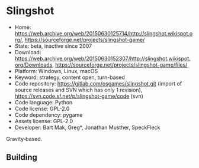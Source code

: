 # Slingshot

- Home: https://web.archive.org/web/20150630125714/http://slingshot.wikispot.org/, https://sourceforge.net/projects/slingshot-game/
- State: beta, inactive since 2007
- Download: https://web.archive.org/web/20150630152307/http://slingshot.wikispot.org/Downloads, https://sourceforge.net/projects/slingshot-game/files/
- Platform: Windows, Linux, macOS
- Keyword: strategy, content open, turn-based
- Code repository: https://gitlab.com/osgames/slingshot.git (import of source releases and SVN which has only 1 revision), https://svn.code.sf.net/p/slingshot-game/code (svn)
- Code language: Python
- Code license: GPL-2.0
- Code dependency: pygame
- Assets license: GPL-2.0
- Developer: Bart Mak, Greg*, Jonathan Musther, SpeckFleck

Gravity‐based.

## Building
